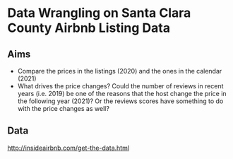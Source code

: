 # Data Wrangling on Santa Clara County Airbnb Listing Data
## Aims
-	Compare the prices in the listings (2020) and the ones in the calendar (2021) 
-	What drives the price changes? Could the number of reviews in recent years (i.e. 2019) be one of the reasons that the host change the price in the following year (2021)? Or the reviews scores have something to do with the price changes as well? 

## Data
http://insideairbnb.com/get-the-data.html
